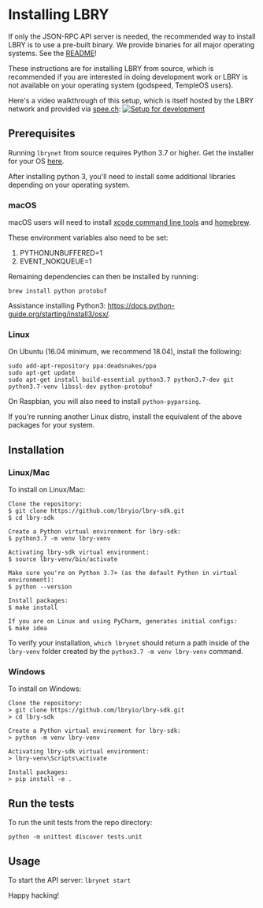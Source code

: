 # Installing LBRY

If only the JSON-RPC API server is needed, the recommended way to install LBRY is to use a pre-built binary. We provide binaries for all major operating systems. See the [README](README.md)!

These instructions are for installing LBRY from source, which is recommended if you are interested in doing development work or LBRY is not available on your operating system (godspeed, TempleOS users).

Here's a video walkthrough of this setup, which is itself hosted by the LBRY network and provided via [spee.ch](https://github.com/lbryio/spee.ch):
[![Setup for development](https://spee.ch/2018-10-04-17-13-54-017046806.png)](https://spee.ch/967f99344308f1e90f0620d91b6c93e4dfb240e0/lbrynet-dev-setup.mp4)

## Prerequisites

Running `lbrynet` from source requires Python 3.7 or higher. Get the installer for your OS [here](https://www.python.org/downloads/release/python-370/).

After installing python 3, you'll need to install some additional libraries depending on your operating system.

### macOS

macOS users will need to install [xcode command line tools](https://developer.xamarin.com/guides/testcloud/calabash/configuring/osx/install-xcode-command-line-tools/) and [homebrew](http://brew.sh/).

These environment variables also need to be set:
1. PYTHONUNBUFFERED=1
2. EVENT_NOKQUEUE=1

Remaining dependencies can then be installed by running:

```
brew install python protobuf
```

Assistance installing Python3: https://docs.python-guide.org/starting/install3/osx/.

### Linux

On Ubuntu (16.04 minimum, we recommend 18.04), install the following:

```
sudo add-apt-repository ppa:deadsnakes/ppa
sudo apt-get update
sudo apt-get install build-essential python3.7 python3.7-dev git python3.7-venv libssl-dev python-protobuf
```

On Raspbian, you will also need to install `python-pyparsing`.

If you're running another Linux distro, install the equivalent of the above packages for your system.

## Installation

### Linux/Mac

To install on Linux/Mac:

 ```
 Clone the repository:
 $ git clone https://github.com/lbryio/lbry-sdk.git
 $ cd lbry-sdk

 Create a Python virtual environment for lbry-sdk:
 $ python3.7 -m venv lbry-venv
 
 Activating lbry-sdk virtual environment:
 $ source lbry-venv/bin/activate
 
 Make sure you're on Python 3.7+ (as the default Python in virtual environment):
 $ python --version

 Install packages:
 $ make install

 If you are on Linux and using PyCharm, generates initial configs:
 $ make idea
 ```

To verify your installation, `which lbrynet` should return a path inside of the `lbry-venv` folder created by the `python3.7 -m venv lbry-venv` command.

### Windows

To install on Windows:

 ```
 Clone the repository:
 > git clone https://github.com/lbryio/lbry-sdk.git
 > cd lbry-sdk

 Create a Python virtual environment for lbry-sdk:
 > python -m venv lbry-venv

 Activating lbry-sdk virtual environment:
 > lbry-venv\Scripts\activate

 Install packages:
 > pip install -e .
 ```

## Run the tests

To run the unit tests from the repo directory:

 ```
 python -m unittest discover tests.unit
 ```

## Usage

To start the API server:
    `lbrynet start`


Happy hacking!
